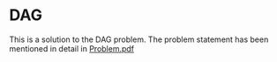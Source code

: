 # DAG

This is a solution to the DAG problem. The problem statement has been mentioned in detail in [Problem.pdf](https://github.com/JeffinBiju/DAG/blob/master/Problem.pdf)

